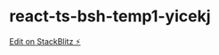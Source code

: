 # react-ts-bsh-temp1-yicekj

[Edit on StackBlitz ⚡️](https://stackblitz.com/edit/react-ts-bsh-temp1-yicekj)